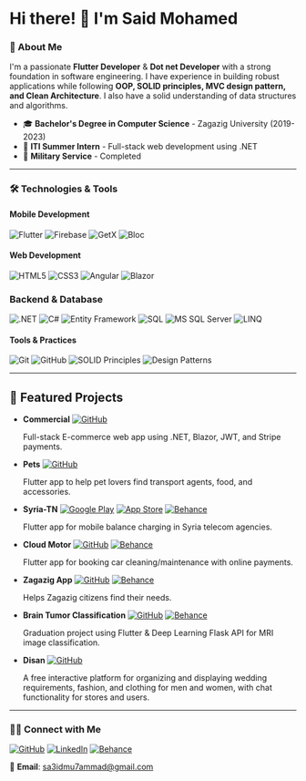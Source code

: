 # Hi there! 👋 I'm Said Mohamed

### 🚀 About Me
I'm a passionate **Flutter Developer** & **Dot net Developer** with a strong foundation in software engineering. I have experience in building robust applications while following **OOP, SOLID principles, MVC design pattern, and Clean Architecture**. I also have a solid understanding of data structures and algorithms.

- 🎓 **Bachelor's Degree in Computer Science** - Zagazig University (2019-2023)
- 🏅 **ITI Summer Intern** - Full-stack web development using .NET
- 🏢 **Military Service** - Completed

---

### 🛠️ Technologies & Tools

#### **Mobile Development**
![Flutter](https://img.shields.io/badge/Flutter-02569B?style=for-the-badge&logo=flutter&logoColor=white)
![Firebase](https://img.shields.io/badge/Firebase-FFCA28?style=for-the-badge&logo=firebase&logoColor=black)
![GetX](https://img.shields.io/badge/GetX-6800FF?style=for-the-badge&logo=getx&logoColor=white)
![Bloc](https://img.shields.io/badge/Bloc-0095FF?style=for-the-badge&logo=bloc&logoColor=white)

#### **Web Development**
![HTML5](https://img.shields.io/badge/HTML5-E34F26?style=for-the-badge&logo=html5&logoColor=white)
![CSS3](https://img.shields.io/badge/CSS3-1572B6?style=for-the-badge&logo=css3&logoColor=white)
![Angular](https://img.shields.io/badge/Angular-DD0031?style=for-the-badge&logo=angular&logoColor=white)
![Blazor](https://img.shields.io/badge/Blazor-512BD4?style=for-the-badge&logo=blazor&logoColor=white)

### **Backend & Database**
![.NET](https://img.shields.io/badge/.NET-512BD4?style=for-the-badge&logo=dotnet&logoColor=white)
![C#](https://img.shields.io/badge/C%23-239120?style=for-the-badge&logo=csharp&logoColor=white)
![Entity Framework](https://img.shields.io/badge/Entity%20Framework-512BD4?style=for-the-badge&logo=.net&logoColor=white)
![SQL](https://img.shields.io/badge/SQL-4479A1?style=for-the-badge&logo=sql&logoColor=white)
![MS SQL Server](https://img.shields.io/badge/MS%20SQL%20Server-CC2927?style=for-the-badge&logo=microsoft%20sql%20server&logoColor=white)
![LINQ](https://img.shields.io/badge/LINQ-0C9D58?style=for-the-badge&logo=dotnet&logoColor=white)


#### **Tools & Practices**
![Git](https://img.shields.io/badge/Git-F05032?style=for-the-badge&logo=git&logoColor=white)
![GitHub](https://img.shields.io/badge/GitHub-181717?style=for-the-badge&logo=github&logoColor=white)
![SOLID Principles](https://img.shields.io/badge/SOLID_Principles-FF4500?style=for-the-badge)
![Design Patterns](https://img.shields.io/badge/Design%20Patterns-008080?style=for-the-badge)

---

## 📌 Featured Projects

- **Commercial** [![GitHub](https://img.shields.io/badge/GitHub-181717?style=flat&logo=github&logoColor=white)](https://github.com/s448/AspNetCoreBlazorECommerceApp)
  
  Full-stack E-commerce web app using .NET, Blazor, JWT, and Stripe payments.

- **Pets** [![GitHub](https://img.shields.io/badge/GitHub-181717?style=flat&logo=github&logoColor=white)](https://github.com/s448/pets)
  
  Flutter app to help pet lovers find transport agents, food, and accessories.

- **Syria-TN** [![Google Play](https://img.shields.io/badge/Google_Play-34A853?style=flat&logo=google-play&logoColor=white)](https://play.google.com/store/apps/details?id=com.saidmodev.syriatn) [![App Store](https://img.shields.io/badge/App_Store-0D96F6?style=flat&logo=app-store&logoColor=white)](https://apps.apple.com/app/com.saidmodev.syriatn) [![Behance](https://img.shields.io/badge/Behance-1769FF?style=flat&logo=behance&logoColor=white)](https://www.behance.net/gallery/140302621/SyriaTN)
  
  Flutter app for mobile balance charging in Syria telecom agencies.

- **Cloud Motor** [![GitHub](https://img.shields.io/badge/GitHub-181717?style=flat&logo=github&logoColor=white)](https://github.com/s448/cloud_motors/) [![Behance](https://img.shields.io/badge/Behance-1769FF?style=flat&logo=behance&logoColor=white)](https://www.behance.net/gallery/140301377/Cloud-Motor-%28Best-Car-Service-app%29)
  
  Flutter app for booking car cleaning/maintenance with online payments.

- **Zagazig App** [![GitHub](https://img.shields.io/badge/GitHub-181717?style=flat&logo=github&logoColor=white)](https://github.com/s448) [![Behance](https://img.shields.io/badge/Behance-1769FF?style=flat&logo=behance&logoColor=white)](https://www.behance.net/gallery/182576735/_)
  
  Helps Zagazig citizens find their needs.

- **Brain Tumor Classification** [![GitHub](https://img.shields.io/badge/GitHub-181717?style=flat&logo=github&logoColor=white)](https://github.com/s448/tumor_segmentation) [![Behance](https://img.shields.io/badge/Behance-1769FF?style=flat&logo=behance&logoColor=white)](https://www.behance.net/)
  
  Graduation project using Flutter & Deep Learning Flask API for MRI image classification.

- **Disan** [![GitHub](https://img.shields.io/badge/GitHub-181717?style=flat&logo=github&logoColor=white)](https://github.com/s448/disan)
  
  A free interactive platform for organizing and displaying wedding requirements, fashion, and clothing for men and women, with chat functionality for stores and users.

---


### 👨‍💼 Connect with Me
[![GitHub](https://img.shields.io/badge/GitHub-181717?style=for-the-badge&logo=github&logoColor=white)](https://github.com/s448)
[![LinkedIn](https://img.shields.io/badge/LinkedIn-0077B5?style=for-the-badge&logo=linkedin&logoColor=white)](https://linkedin.com/in/el-said-muhammed-28099a1b4)
[![Behance](https://img.shields.io/badge/Behance-1769FF?style=for-the-badge&logo=behance&logoColor=white)](https://www.behance.net/saidmohamed11)

📩 **Email**: [sa3idmu7ammad@gmail.com](mailto:sa3idmu7ammad@gmail.com)
